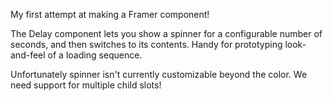 My first attempt at making a Framer component!

The Delay component lets you show a spinner for a configurable number of seconds, and then switches to its contents. Handy for prototyping look-and-feel of a loading sequence.

Unfortunately spinner isn't currently customizable beyond the color. We need support for multiple child slots!
